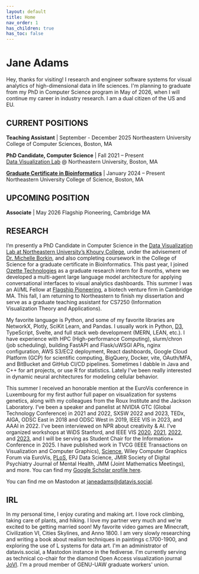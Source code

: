 ```yaml
---
layout: default
title: Home
nav_order: 1
has_children: true
has_toc: false
---
```


# Jane Adams

Hey, thanks for visiting! I research and engineer software systems for visual analytics of high-dimensional data in life sciences. I'm planning to graduate from my PhD in Computer Science program in May of 2026, when I will continue my career in industry research. I am a dual citizen of the US and EU.

## CURRENT POSITIONS

**Teaching Assistant** | September - December 2025
Northeastern University College of Computer Sciences, Boston, MA

**PhD Candidate, Computer Science**  | Fall 2021 – Present  
[Data Visualization Lab](https://vis.khoury.northeastern.edu/) @ Northeastern University, Boston, MA

**[Graduate Certificate in Bioinformatics](https://catalog.northeastern.edu/graduate/science/biology/bioinformatics-graduate-certificate/)**  | January 2024 – Present  
Northeastern University College of Science, Boston, MA

## UPCOMING POSITION

**Associate**  | May 2026
Flagship Pioneering, Cambridge MA

## RESEARCH

I’m presently a PhD Candidate in Computer Science in the [Data Visualization Lab at Northeastern University’s Khoury College](https://vis.khoury.northeastern.edu/), under the advisement of [Dr. Michelle Borkin](https://scholar.google.com/citations?user=m9F7mIgAAAAJ&hl=en), and also completing coursework in the College of Science for a graduate certificate in Bioinformatics. This past year, I joined [Ozette Technologies](https://www.ozette.com/) as a graduate research intern for 8 months, where we developed a multi-agent large language model architecture for applying conversational interfaces to visual analytics dashboards. This summer I was an AI/ML Fellow at [Flagship Pioneering](https://www.flagshippioneering.com/join/fellows), a biotech venture firm in Cambridge MA. This fall, I am returning to Northeastern to finish my dissertation and serve as a graduate teaching assistant for CS7250 (Information Visualization Theory and Applications).

My favorite language is Python, and some of my favorite libraries are NetworkX, Plotly, SciKit Learn, and Pandas. I usually work in Python, [D3](https://d3js.org/), TypeScript, Svelte, and full stack web development (MERN, LEAN, etc.). I have experience with HPC (High-performance Computing), slurm/chron (job scheduling), building FastAPI and Flask/uWSGI APIs, nginx configuration, AWS S3/EC2 deployment, React dashboards, Google Cloud Platform (GCP) for scientific computing, BigQuery, Docker, vite, OAuth/MFA, and BitBucket and GitHub CI/CD pipelines. Sometimes I dabble in Java and C++ for art projects, or use R for statistics. Lately I've been really interested in dynamic neural architectures for modeling cellular behavior.

This summer I received an honorable mention at the EuroVis conference in Luxembourg for my first author full paper on visualization for systems genetics, along with my colleagues from the Roux Institute and the Jackson Laboratory. I’ve been a speaker and panelist at NVIDIA GTC (Global Technology Conference) in 2021 and 2022, SXSW 2022 and 2023, TEDx, AIGA, ODSC East in 2018 and ODSC West in 2019, IEEE VIS in 2023, and AAAI in 2022. I've been interviewed on NPR about creativity & AI. I’ve organized workshops at WiDS Stanford, and IEEE VIS [2020](https://failfest.github.io/), [2021](https://altvis.github.io/2021.html), [2022](https://altvis.github.io/2022.html), and [2023](https://altvis.github.io/), and I will be serving as Student Chair for the Information+ Conference in 2025. I have published work in TVCG (IEEE Transactions on Visualization and Computer Graphics), [Science](https://www.science.org/doi/10.1126/sciadv.abe6534), Wiley Computer Graphics Forum via EuroVis, [PLoS](https://journals.plos.org/plosone/article/authors?id=10.1371/journal.pone.0279225), EPJ Data Science, JMIR Society of Digital Psychiatry Journal of Mental Health, JMM (Joint Mathematics Meetings), and more. You can find my [Google Scholar profile here](https://scholar.google.com/citations?user=-uRzhhAAAAAJ&hl=en).

You can find me on Mastodon at [janeadams@datavis.social](https://datavis.social/@janeadams).

## IRL
In my personal time, I enjoy curating and making art. I love rock climbing, taking care of plants, and hiking. I love my partner very much and we're excited to be getting married soon! My favorite video games are Minecraft, Civilization VI, Cities Skylines, and Anno 1800. I am very slowly researching and writing a book about realism techniques in paintings c.1700-1900, and exploring the use of L systems for data art. I'm an administrator of datavis.social, a Mastodon instance in the fediverse. I'm currently serving as technical co-chair for the diamond Open Access visualization journal [JoVI](https://www.journalovi.org/). I'm a proud member of GENU-UAW graduate workers' union.

